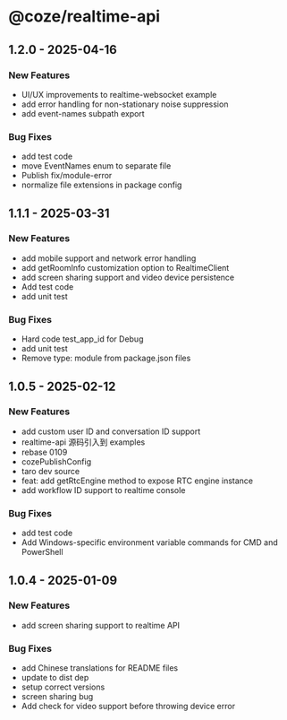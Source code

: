 # @coze/realtime-api

## 1.2.0 - 2025-04-16

### New Features

- UI/UX improvements to realtime-websocket example
- add error handling for non-stationary noise suppression
- add event-names subpath export

### Bug Fixes

- add test code
- move EventNames enum to separate file
- Publish fix/module-error
- normalize file extensions in package config


## 1.1.1 - 2025-03-31

### New Features

- add mobile support and network error handling
- add getRoomInfo customization option to RealtimeClient
- add screen sharing support and video device persistence
- Add test code
- add unit test

### Bug Fixes

- Hard code test_app_id for Debug
- add unit test
- Remove type: module from package.json files


## 1.0.5 - 2025-02-12

### New Features

- add custom user ID and conversation ID support
- realtime-api 源码引入到 examples
- rebase 0109
- cozePublishConfig
- taro dev source
- feat: add getRtcEngine method to expose RTC engine instance
- add workflow ID support to realtime console

### Bug Fixes

- add test code
- Add Windows-specific environment variable commands for CMD and PowerShell


## 1.0.4 - 2025-01-09

### New Features

- add screen sharing support to realtime API

### Bug Fixes

- add Chinese translations for README files
- update to dist dep
- setup correct versions
- screen sharing bug
- Add check for video support before throwing device error

